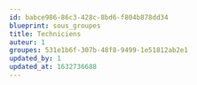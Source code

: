 ```yaml
---
id: babce986-86c3-428c-8bd6-f804b878dd34
blueprint: sous_groupes
title: Techniciens
auteur: 1
groupes: 531e1b6f-307b-48f8-9499-1e51812ab2e1
updated_by: 1
updated_at: 1632736688
---
```

